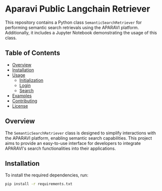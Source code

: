 # Aparavi Public Langchain Retriever

This repository contains a Python class `SemanticSearchRetriever` for performing semantic search retrievals using the APARAVI platform. Additionally, it includes a Jupyter Notebook demonstrating the usage of this class.

## Table of Contents

- [Overview](#overview)
- [Installation](#installation)
- [Usage](#usage)
  - [Initialization](#initialization)
  - [Login](#login)
  - [Search](#search)
- [Examples](#examples)
- [Contributing](#contributing)
- [License](#license)

## Overview

The `SemanticSearchRetriever` class is designed to simplify interactions with the APARAVI platform, enabling semantic search capabilities. This project aims to provide an easy-to-use interface for developers to integrate APARAVI's search functionalities into their applications.

## Installation

To install the required dependencies, run:

```bash
pip install -r requirements.txt
